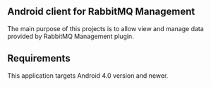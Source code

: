 Android client for RabbitMQ Management
--------------------------------------

The main purpose of this projects is to allow view and manage data provided
by RabbitMQ Management plugin.

Requirements
------------

This application targets Android 4.0 version and newer.
